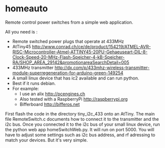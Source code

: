 homeauto
========

Remote control power switches from a simple web application.

All you need is :
* Remote switched power plugs that operate at 433MHz
* AtTiny45 http://www.conrad.ch/ce/de/product/154219/ATMEL-AVR-RISC-Microcontroller-Atmel-ATTINY45-20PU-Gehaeuseart-DIL-8-Clock-Speed-20-MHz-Flash-Speicher-4-kB-Speicher-RA/SHOP_AREA_29142&promotionareaSearchDetail=005
* 433MHz transmitter http://dx.com/p/433mhz-wireless-transmitter-module-superregeneration-for-arduino-green-149254
* A small linux device that has ic2 available and can run python. 
 * Best if it runs debian. 
 * For example: 
	* I use an alix http://pcengines.ch
    * Also tested with a RaspberryPi http://raspberrypi.org
	* Bifferboard http://bifferos.net


First flash the code in the directory tiny_i2c_433 onto an AtTiny. The main file RemoteSwitch.c documents how to connect it to the transmitter and the i2c bus.
Once you connected it to the i2c bus of your small linux device, run the python web app homeSwitchWeb.py. It will run on port 5000.
You will have to adjust some settings such as i2c bus address, and rf adressing to match your devices. But it's very simple.
